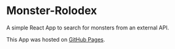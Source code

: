 # Monster-Rolodex

A simple React App to search for monsters from an external API.


This App was hosted on [GitHub Pages](https://shanmuga-raj.github.io/Monster-Rolodex/).

